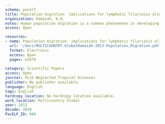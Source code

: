 ```yaml
---
schema: pacelf
title: Population migration  implications for lymphatic filariasis elimination programmes
organization: Ramaiah, K.D.
notes: Human population migration is a common phenomenon in developing countries. Four categories of migration-endemic to nonendemic areas, rural to urban areas, non-MDA areas to areas that achieved lymphatic filariasis (LF) control/elimination, and across borders-are relevant to LF elimination efforts. In many situations, migrants from endemic areas may not be able to establish active transmission foci and cause infection in local people in known nonendemic areas or countries. Urban areas are at risk of a steady inflow of LF-infected people from rural areas, necessitating prolonged intervention measures or leading to a prolonged "residual microfilaraemia phase." Migration-facilitated reestablishment of transmission in areas that achieved significant control or elimination of LF appears to be difficult, but such risk can not be excluded, particularly in areas with efficient vector-parasite combination. Transborder migration poses significant problems in some countries. Listing of destinations, in endemic and nonendemic regions/countries, and formulation of guidelines for monitoring the settlements and the infection status of migrants can strengthen the LF elimination efforts.
access: Open

resources:
- name: Population migration  implications for lymphatic filariasis elimination programmes
  url: '/docs/MULTICOUNTRY_GlobalRamaiah-2013-Population_Migration.pdf'
  format: Electronic
  access: Open
  pages: e2079
 
category: Scientific Papers
access: Open
journal: PLoS Neglected Tropical Diseases
publisher: No publisher available. 
language: English 
tags: English 
hardcopy_location: No hardcopy location available.
work_location: Multicountry Global
year: 2013
decade: 2010
PacELF_ID: 904
---
```

